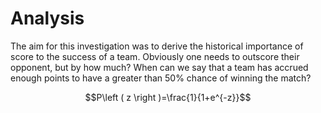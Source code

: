 # Analysis
The aim for this investigation was to derive the historical importance of score to the success of a team. Obviously one needs to outscore their opponent, but by how much? When can we say that a team has accrued enough points to have a greater than 50% chance of winning the match?

$$P\left ( z \right )=\frac{1}{1+e^{-z}}$$ 
